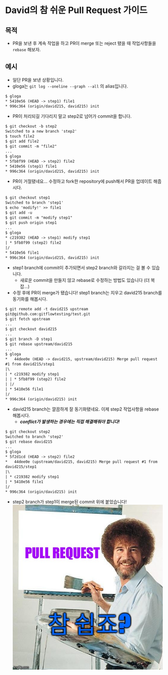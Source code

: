 # David의 참 쉬운 Pull Request 가이드

## 목적

- PR을 보낸 후 계속 작업을 하고 PR이 merge 또는 reject 됐을 때 작업사항들을
  `rebase` 해보자.

## 예시

- 일단 PR을 보낸 상황입니다.
- gloga는 `git log --oneline --graph --all` 의 alias입니다.
```
$ gloga
* 5410e56 (HEAD -> step1) file1
* 996c364 (origin/david215, david215) init
```

- PR이 처리되길 기다리지 말고 step2로 넘어가 commit을 합니다.
```
$ git checkout -b step2
Switched to a new branch 'step2'
$ touch file2
$ git add file2
$ git commit -m "file2"
...
$ gloga
* 5fb8f99 (HEAD -> step2) file2
* 5410e56 (step1) file1
* 996c364 (origin/david215, david215) init
```
- PR이 거절됐네요... 수정하고 fork한 repository에 push해서 PR을 업데이트
  해줍시다.
```
$ git checkout step1
Switched to branch 'step1'
$ echo 'modify!' >> file1
$ git add -u
$ git commit -m "modify step1"
$ git push origin step1
...
$ gloga
* c219382 (HEAD -> step1) modify step1
| * 5fb8f99 (step2) file2
|/  
* 5410e56 file1
* 996c364 (origin/david215, david215) init
```
- step1 branch에 commit이 추가되면서 step2 branch와 갈라지는 걸 볼 수 있습니다.
    - 새로운 commit을 만들지 않고 rebase로 수정하는 방법도 있습니다 (더 복잡...)
- 수정 후에 PR이 merge가 됐습니다! step1 branch는 지우고 david215 branch를
  동기화를 해봅시다.
```
$ git remote add -t david215 upstream git@github.com:gitflowtesting/test.git
$ git fetch upstream
...
$ git checkout david215
...
$ git branch -D step1
$ git rebase upstream/david215
...
$ gloga
*   44dee0e (HEAD -> david215, upstream/david215) Merge pull request #1 from david215/step1
|\  
| * c219382 modify step1
| | * 5fb8f99 (step2) file2
| |/  
| * 5410e56 file1
|/  
* 996c364 (origin/david215) init
```

- david215 branch는 깔끔하게 잘 동기화됐네요. 이제 step2 작업사항을 rebase
  해봅시다.
    - ***conflict가 발생하는 경우에는 직접 해결해줘야 합니다!***
```
$ git checkout step2
Switched to branch 'step2'
$ git rebase david215
...
$ gloga
* 5f2d1cd (HEAD -> step2) file2
*   44dee0e (upstream/david215, david215) Merge pull request #1 from david215/step1
|\  
| * c219382 modify step1
| * 5410e56 file1
|/  
* 996c364 (origin/david215) init
```
- step2 branch가 step1이 merge된 commit 위에 붙었습니다!
![참 쉽죠?](img.jpg)
